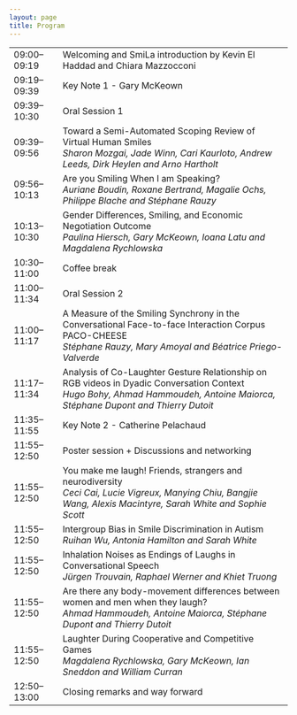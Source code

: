 ```yaml
---
layout: page
title: Program
---
```


<div align="center">

<table>
<tr><td>09:00–09:19</td><td>Welcoming and SmiLa introduction by Kevin El Haddad and Chiara Mazzocconi</td></tr>
<tr><td>09:19–09:39</td><td>Key Note 1 - Gary McKeown</td></tr>
<tr><td>09:39–10:30</td><td>Oral Session 1</td></tr>
<tr><td>09:39–09:56</td><td>Toward a Semi-Automated Scoping Review of Virtual Human Smiles<br><i>Sharon Mozgai, Jade Winn, Cari Kaurloto, Andrew Leeds, Dirk Heylen and Arno Hartholt</i></td></tr>
<tr><td>09:56–10:13</td><td>Are you Smiling When I am Speaking?
<br><i>Auriane Boudin, Roxane Bertrand, Magalie Ochs, Philippe Blache and Stéphane Rauzy</i></td></tr>
<tr><td>10:13–10:30</td><td>Gender Differences, Smiling, and Economic Negotiation Outcome <br><i>Paulina Hiersch, Gary McKeown, Ioana Latu and Magdalena Rychlowska</i></td></tr>
<tr><td>10:30–11:00</td><td>Coffee break</td></tr>
<tr><td>11:00–11:34</td><td>Oral Session 2</td></tr>
<tr><td>11:00–11:17</td><td>A Measure of the Smiling Synchrony in the Conversational Face-to-face Interaction Corpus PACO-CHEESE<br><i>Stéphane Rauzy, Mary Amoyal and Béatrice Priego-Valverde</i></td></tr>
<tr><td>11:17–11:34</td><td>Analysis of Co-Laughter Gesture Relationship on RGB videos in Dyadic Conversation Context<br><i>Hugo Bohy, Ahmad Hammoudeh, Antoine Maiorca, Stéphane Dupont and Thierry Dutoit</i></td></tr>
<tr><td>11:35–11:55</td><td>Key Note 2 - Catherine Pelachaud</td></tr>
<tr><td>11:55–12:50</td><td>Poster session + Discussions and networking</td></tr>
<tr><td>11:55–12:50</td><td>You make me laugh! Friends, strangers and neurodiversity<br><i>Ceci Cai, Lucie Vigreux, Manying Chiu, Bangjie Wang, Alexis Macintyre, Sarah White and Sophie Scott</i></td></tr>
<tr><td>11:55–12:50</td><td>Intergroup Bias in Smile Discrimination in Autism<br><i>Ruihan Wu, Antonia Hamilton and Sarah White</i></td></tr>
<tr><td>11:55–12:50</td><td>Inhalation Noises as Endings of Laughs in Conversational Speech<br><i>Jürgen Trouvain, Raphael Werner and Khiet Truong</i></td></tr>
<tr><td>11:55–12:50</td><td>Are there any body-movement differences between women and men when they laugh?<br><i>Ahmad Hammoudeh, Antoine Maiorca, Stéphane Dupont and Thierry Dutoit</i></td></tr>
<tr><td>11:55–12:50</td><td>Laughter During Cooperative and Competitive Games<br><i>Magdalena Rychlowska, Gary McKeown, Ian Sneddon and William Curran</i></td></tr>
<tr><td>12:50–13:00</td><td>Closing remarks and way forward</td></tr>
</table>

</div>